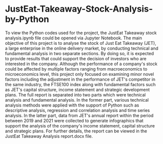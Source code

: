# JustEat-Takeaway-Stock-Analysis-by-Python
To view the Python codes used for the project, the JustEat Takeaway stock analysis.ipynb file could be opened via Jupyter Notebook.
The main objective of this project is to analyse the stock of Just Eat Takeaway (JET), a large enterprise in the online delivery market, by conducting technical and fundamental analysis in two separate sections. By doing so, it is expected to provide results that could support the decision of investors who are interested in the company. 
Although the performance of a company's stock could be affected by multiple factors ranging from macroeconomics to microeconomics level, this project only focused on examining minor novel factors including the adjustment in the performance of JET's competitor in the same industry, the FTSE100 index along with fundamental factors such as JET's capital structure, income statement and strategic development plans. 
The full report is separated into two parts which were technical analysis and fundamental analysis. In the former part, various technical analysis methods were applied with the support of Python such as descriptive analysis, regression and correlation analysis and time series analysis. In the latter part, data from JET's annual report within the period between 2019 and 2021 were collected to generate infographics that support the analysis of the company's income statement, capital structure and strategic plans. For further details, the report can be viewed in the JustEat Takeaway Analysis report.docx file.
